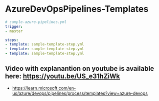 # AzureDevOpsPipelines-Templates

```yaml
# sample-azure-pipelines.yml
trigger:
- master

steps:
- template: sample-template-step.yml
- template: sample-template-step.yml
- template: sample-template-step.yml
```

Video with explanantion on youtube is available here: https://youtu.be/US_e31hZiWk
---
* https://learn.microsoft.com/en-us/azure/devops/pipelines/process/templates?view=azure-devops
